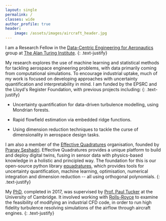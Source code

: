 ```yaml
---
layout: single
permalink: /
classes: wide
author_profile: true
header:
    image: /assets/images/aircraft_header.jpg
---
```


I am a Research Fellow in the [Data-Centric Engineering for Aeronautics](https://www.turing.ac.uk/research/research-projects/digital-twins-aeronautics) group at [The Alan Turing Institute](https://www.turing.ac.uk/).
{: .text-justify}

My research explores the use of machine learning and statistical methods for tackling aerospace engineering problems, with data primarily coming from computational simulations. To encourage industrial uptake, much of my work is focused on developing approaches with uncertainty quantification and interpretability in mind. I am funded by the EPSRC and the Lloyd's Register Foundation, with previous projects including:
{: .text-justify}

- Uncertainty quantification for data-driven turbulence modelling, using Mondrian forests.

- Rapid flowfield estimation via embedded ridge functions.

- Using dimension reduction techniques to tackle the curse of dimensionality in aerospace design tasks.

I am also a member of the [Effective Quadratures](https://www.effective-quadratures.org/) organisation, founded by [Pranay Seshadri](https://www.psesh.com/). Effective Quadratures provides a unique platform to build and deploy digital twins, fusing in sensor data with physics-based knowledge in a holistic and principled way. The foundation for this is our open-source python library [equadratures](https://github.com/Effective-Quadratures/Effective-Quadratures), which provides tools for uncertainty quantification, machine learning, optimisation, numerical integration and dimension reduction -- all using orthogonal polynomials.
{: .text-justify}

My [PhD](https://www.repository.cam.ac.uk/handle/1810/270030), completed in 2017, was supervised by [Prof. Paul Tucker](https://www.murrayedwards.cam.ac.uk/fellows/professor-paul-g-tucker) at the University of Cambridge. It involved working with [Rolls-Royce](https://www.rolls-royce.com/products-and-services/civil-aerospace.aspx) to examine the feasibility of modifying an industrial CFD code, in order to run high fidelity turbulence resolving simulations of the airflow through aircraft engines.
{: .text-justify}

